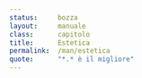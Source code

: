```yaml
---
status:     bozza
layout:     manuale
class:      capitolo
title:      Estetica
permalink:  /man/estetica
quote:      "*.* è il migliore"
---
```


<!--

Mentre era in un negozio di hardware, il Maestro Canaro sentì questo dialogo tra il proprietario e un suo cliente:
«Dammi il miglior router Wireless che hai» disse il cliente.
«Nella mia bottega tutto è il migliore» ribatté il venditore di hardware. «Qui non trovi un router Wireless che non sia il migliore».
A queste parole, il Maestro Canaro fu illuminato.

Nella Lettera agli artisti, Giovanni Paolo II utilizza i termini \'buono\' e \'bello\', ma li definisce in maniera ricorsiva, l\'uno in funzione dell\'altro. 

> La bellezza è in un certo senso l'espressione visibile del bene, come il bene è la condizione metafisica della bellezza.

Stesso discorso per il concetto di \'Arte\'
Bizzarro, perché la stessa cosa avviene, in condizioni diametralmente opposte, in "Un'etica senza Dio" di Lecaldano, dove ci si appella a concetti di 'buono' e 'giusto' senza definirli.


-->
